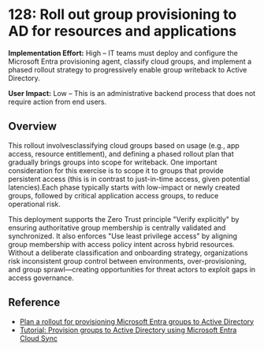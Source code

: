 # 128: Roll out group provisioning to AD for resources and applications

**Implementation Effort:** High – IT teams must deploy and configure the Microsoft Entra provisioning agent, classify cloud groups, and implement a phased rollout strategy to progressively enable group writeback to Active Directory.

**User Impact:** Low – This is an administrative backend process that does not require action from end users.

## Overview

This rollout involvesclassifying cloud groups based on usage (e.g., app access, resource entitlement), and defining a phased rollout plan that gradually brings groups into scope for writeback.  One important consideration for this exercise is to scope it to groups that provide persistent access (this is in contrast to just-in-time access, given potential latencies).Each phase typically starts with low-impact or newly created groups, followed by critical application access groups, to reduce operational risk.  

This deployment supports the Zero Trust principle "Verify explicitly" by ensuring authoritative group membership is centrally validated and synchronized. It also enforces "Use least privilege access" by aligning group membership with access policy intent across hybrid resources. Without a deliberate classification and onboarding strategy, organizations risk inconsistent group control between environments, over-provisioning, and group sprawl—creating opportunities for threat actors to exploit gaps in access governance.




## Reference
* [Plan a rollout for provisioning Microsoft Entra groups to Active Directory](https://learn.microsoft.com/en-us/entra/identity/hybrid/cloud-sync/plan-rollout-group-provisioning)
* [Tutorial: Provision groups to Active Directory using Microsoft Entra Cloud Sync](https://learn.microsoft.com/en-us/entra/identity/hybrid/cloud-sync/tutorial-group-provisioning)

